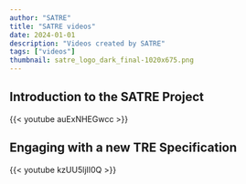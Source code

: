 ```yaml
---
author: "SATRE"
title: "SATRE videos"
date: 2024-01-01
description: "Videos created by SATRE"
tags: ["videos"]
thumbnail: satre_logo_dark_final-1020x675.png
---
```


## Introduction to the SATRE Project

{{< youtube auExNHEGwcc >}}

## Engaging with a new TRE Specification

{{< youtube kzUU5ljII0Q >}}
